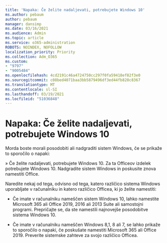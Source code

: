 ```yaml
---
title: 'Napaka: Če želite nadaljevati, potrebujete Windows 10'
ms.author: pebaum
author: pebaum
manager: dansimp
ms.date: 03/16/2021
ms.audience: Admin
ms.topic: article
ms.service: o365-administration
ROBOTS: NOINDEX, NOFOLLOW
localization_priority: Priority
ms.collection: Adm_O365
ms.custom:
- "9797"
- "9005484"
ms.openlocfilehash: 4cd2191c46a4724750cc297f0fa59418ef82f3e0
ms.sourcegitcommit: c08bed4071baa3bb5879496df3ed44fb828c8367
ms.translationtype: MT
ms.contentlocale: sl-SI
ms.lasthandoff: 03/19/2021
ms.locfileid: "51036848"
---
```

# <a name="error-you-need-windows-10-to-continue"></a>Napaka: Če želite nadaljevati, potrebujete Windows 10

Morda boste morali posodobiti ali nadgraditi sistem Windows, če se prikaže to sporočilo o napaki:

» Če želite nadaljevati, potrebujete Windows 10. Za ta Officeov izdelek potrebujete Windows 10. Nadgradite sistem Windows in poskusite znova namestiti Office.

Naredite nekaj od tega, odvisno od tega, katero različico sistema Windows uporabljate v računalniku in katero različico Officea, ki jo želite namestiti:

- Če imate v računalniku nameščen sistem Windows 10, lahko namestite Microsoft 365 ali Office 2019, 2016 ali 2013 Suite ali samostojni programi. Prepričajte se, da ste namestili najnovejše posodobitve sistema Windows 10.

- Če imate v računalniku nameščen Windows 8,1, 8 ali 7, se lahko prikaže to sporočilo o napaki, če poskušate namestiti Microsoft 365 ali Office 2019. Preverite sistemske zahteve za svojo različico Officea.